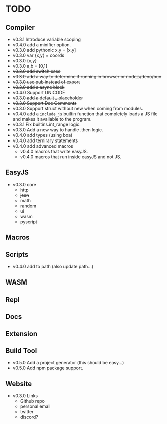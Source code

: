 # TODO

## Compiler
- v0.3.1 Introduce variable scoping
- v0.4.0 add a minifier option.
- v0.3.0 add pythonic x,y = [x,y]
- v0.3.0 var {x,y} = coords
- v0.3.0 {x,y} 
- v0.3.0 a,b = [0,1]
- ~~v0.3.0 add switch case~~
- ~~v0.3.0 add a way to determine if running in browser or nodejs/deno/bun~~
- ~~v0.3.0 use pub instead of export~~
- ~~v0.3.0 add a async block~~
- v0.4.0 Support UNICODE 
- ~~v0.3.0 add a default _ placeholder~~
- ~~v0.3.0 Support Doc Comments~~
- v0.3.0 Support struct without new when coming from modules.
- v0.4.0 add a `include_js` builtin function that completely loads a JS file and makes it available to the program.
- v0.3.1 Fix builtins.int_range logic.
- v0.3.0 Add a new way to handle .then logic.
- v0.4.0 add types (using boa)
- v0.4.0 add ternirary statements
- v0.4.0 add advanced macros 
  - v0.4.0 macros that write easyJS.
  - v0.4.0 macros that run inside easyJS and not JS.

## EasyJS
- v0.3.0 core
    - http
    - ~~json~~
    - math
    - random
    - ui
    - wasm
    - pyscript

## Macros

## Scripts
- v0.4.0 add to path (also update path...)

## WASM

## Repl

## Docs

## Extension

## Build Tool
- v0.5.0 Add a project generator (this should be easy...)
- v0.5.0 Add npm package support.

## Website
- v0.3.0 Links
  - Github repo
  - personal email
  - twitter
  - discord?
